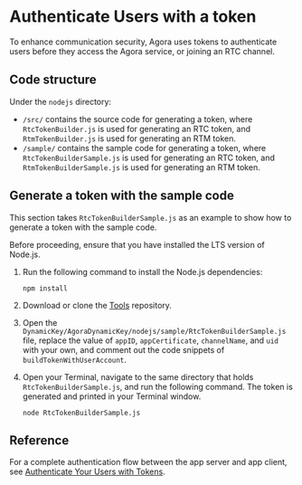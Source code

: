 # Authenticate Users with a token

To enhance communication security, Agora uses tokens to authenticate users before they access the Agora service, or joining an RTC channel.

## Code structure

Under the `nodejs` directory:

* `/src/` contains the source code for generating a token, where `RtcTokenBuilder.js` is used for generating an RTC token, and `RtmTokenBuilder.js` is used for generating an RTM token.
* `/sample/` contains the sample code for generating a token, where `RtcTokenBuilderSample.js` is used for generating an RTC token, and `RtmTokenBuilderSample.js` is used for generating an RTM token.

## Generate a token with the sample code

This section takes `RtcTokenBuilderSample.js` as an example to show how to generate a token with the sample code.

Before proceeding, ensure that you have installed the LTS version of Node.js.

1. Run the following command to install the Node.js dependencies:

   ```
   npm install
   ```

2. Download or clone the [Tools](https://github.com/AgoraIO/Tools) repository.

3. Open the `DynamicKey/AgoraDynamicKey/nodejs/sample/RtcTokenBuilderSample.js` file, replace the value of `appID`, `appCertificate`, `channelName`, and `uid` with your own, and comment out the code snippets of `buildTokenWithUserAccount`.

4. Open your Terminal, navigate to the same directory that holds `RtcTokenBuilderSample.js`, and run the following command. The token is generated and printed in your Terminal window.

   ```
   node RtcTokenBuilderSample.js
   ```

## Reference

For a complete authentication flow between the app server and app client, see [Authenticate Your Users with Tokens]().
